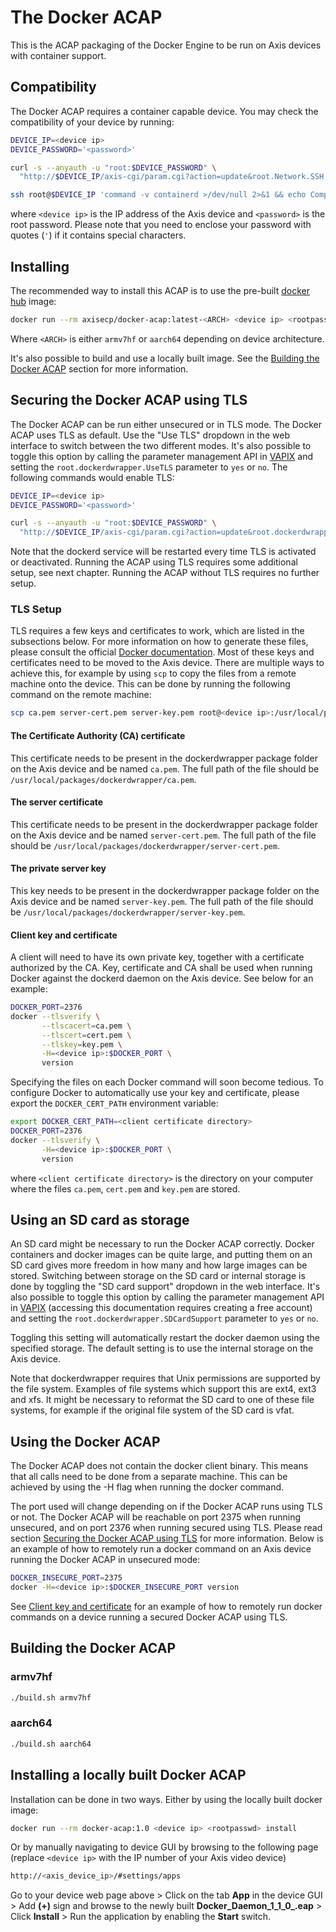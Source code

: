 # The Docker ACAP

This is the ACAP packaging of the Docker Engine to be run on Axis devices with container support.

## Compatibility

The Docker ACAP requires a container capable device. You may check the compatibility of your device
by running:

```sh
DEVICE_IP=<device ip>
DEVICE_PASSWORD='<password>'

curl -s --anyauth -u "root:$DEVICE_PASSWORD" \
  "http://$DEVICE_IP/axis-cgi/param.cgi?action=update&root.Network.SSH.Enabled=yes"

ssh root@$DEVICE_IP 'command -v containerd >/dev/null 2>&1 && echo Compatible with Docker ACAP || echo Not compatible with Docker ACAP'
```

where `<device ip>` is the IP address of the Axis device and `<password>` is the root password. Please
note that you need to enclose your password with quotes (`'`) if it contains special characters.

## Installing

The recommended way to install this ACAP is to use the pre-built
[docker hub](https://hub.docker.com/r/axisecp/docker-acap) image:

```sh
docker run --rm axisecp/docker-acap:latest-<ARCH> <device ip> <rootpasswd> install
```

Where `<ARCH>` is either `armv7hf` or `aarch64` depending on device architecture.

It's also possible to build and use a locally built image. See the
[Building the Docker ACAP](#building-the-docker-acap) section for more information.

## Securing the Docker ACAP using TLS

The Docker ACAP can be run either unsecured or in TLS mode. The Docker ACAP uses
TLS as default. Use the "Use TLS" dropdown in the web interface to switch
between the two different modes. It's also possible to toggle this option by
calling the parameter management API in [VAPIX](https://www.axis.com/vapix-library/) and setting the
`root.dockerdwrapper.UseTLS` parameter to `yes` or `no`. The following commands would enable TLS:

```sh
DEVICE_IP=<device ip>
DEVICE_PASSWORD='<password>'

curl -s --anyauth -u "root:$DEVICE_PASSWORD" \
  "http://$DEVICE_IP/axis-cgi/param.cgi?action=update&root.dockerdwrapper.UseTLS=yes"
```

Note that the dockerd service will be restarted every time TLS is activated or
deactivated. Running the ACAP using TLS requires some additional setup, see next chapter.
Running the ACAP without TLS requires no further setup.

### TLS Setup

TLS requires a few keys and certificates to work, which are listed in the
subsections below. For more information on how to generate these files, please
consult the official [Docker documentation](https://docs.docker.com/engine/security/protect-access/).
Most of these keys and certificates need to be moved to the Axis device. There are multiple ways to
achieve this, for example by using `scp` to copy the files from a remote machine onto the device.
This can be done by running the following command on the remote machine:

```sh
scp ca.pem server-cert.pem server-key.pem root@<device ip>:/usr/local/packages/dockerdwrapper/
```

#### The Certificate Authority (CA) certificate

This certificate needs to be present in the dockerdwrapper package folder on the
Axis device and be named `ca.pem`. The full path of the file should be
`/usr/local/packages/dockerdwrapper/ca.pem`.

#### The server certificate

This certificate needs to be present in the dockerdwrapper package folder on the
Axis device and be named `server-cert.pem`. The full path of the file should be
`/usr/local/packages/dockerdwrapper/server-cert.pem`.

#### The private server key

This key needs to be present in the dockerdwrapper package folder on the Axis device
and be named `server-key.pem`. The full path of the file should be
`/usr/local/packages/dockerdwrapper/server-key.pem`.

#### Client key and certificate

A client will need to have its own private key, together with a certificate authorized by the CA.
Key, certificate and CA shall be used when running Docker against the dockerd daemon on
the Axis device. See below for an example:

```sh
DOCKER_PORT=2376
docker --tlsverify \
       --tlscacert=ca.pem \
       --tlscert=cert.pem \
       --tlskey=key.pem \
       -H=<device ip>:$DOCKER_PORT \
       version
```

Specifying the files on each Docker command will soon become tedious. To configure Docker to
automatically use your key and certificate, please export the `DOCKER_CERT_PATH` environment variable:

```sh
export DOCKER_CERT_PATH=<client certificate directory>
DOCKER_PORT=2376
docker --tlsverify \
       -H=<device ip>:$DOCKER_PORT \
       version
```

where `<client certificate directory>` is the directory on your computer where the files `ca.pem`,
`cert.pem` and `key.pem` are stored.

## Using an SD card as storage

An SD card might be necessary to run the Docker ACAP correctly. Docker
containers and docker images can be quite large, and putting them on an SD card
gives more freedom in how many and how large images can be stored. Switching
between storage on the SD card or internal storage is done by toggling the "SD
card support" dropdown in the web interface. It's also possible to toggle this
option by calling the parameter management API in
[VAPIX](https://www.axis.com/vapix-library/) (accessing this documentation
requires creating a free account) and setting the
`root.dockerdwrapper.SDCardSupport` parameter to `yes` or `no`.

Toggling this setting will automatically restart the docker daemon using the
specified storage. The default setting is to use the internal storage on the Axis device.

Note that dockerdwrapper requires that Unix permissions are supported by the
file system. Examples of file systems which support this are ext4, ext3 and xfs.
It might be necessary to reformat the SD card to one of these file systems, for
example if the original file system of the SD card is vfat.

## Using the Docker ACAP

The Docker ACAP does not contain the docker client binary. This means that all
calls need to be done from a separate machine. This can be achieved by using
the -H flag when running the docker command.

The port used will change depending on if the Docker ACAP runs using TLS or not.
The Docker ACAP will be reachable on port 2375 when running unsecured, and on
port 2376 when running secured using TLS. Please read section
[Securing the Docker ACAP using TLS](#securing-the-docker-acap-using-tls) for
more information.
Below is an example of how to remotely run a docker command on an Axis device running
the Docker ACAP in unsecured mode:

```sh
DOCKER_INSECURE_PORT=2375
docker -H=<device ip>:$DOCKER_INSECURE_PORT version
```

See [Client key and certificate](#client-key-and-certificate) for an example
of how to remotely run docker commands on a device running a secured Docker ACAP
using TLS.

## Building the Docker ACAP

### armv7hf

```sh
./build.sh armv7hf
```

### aarch64

```sh
./build.sh aarch64
```

## Installing a locally built Docker ACAP

Installation can be done in two ways. Either by using the locally built docker image:

```sh
docker run --rm docker-acap:1.0 <device ip> <rootpasswd> install
```

Or by manually navigating to device GUI by browsing to the following page
(replace `<device ip>` with the IP number of your Axis video device)

```sh
http://<axis_device_ip>/#settings/apps
```

Go to your device web page above > Click on the tab **App** in the device GUI >
Add **(+)** sign and browse to the newly built
**Docker_Daemon_1_1_0_<arch>.eap** > Click **Install** > Run the application by
enabling the **Start** switch.
